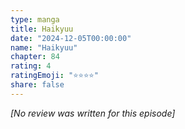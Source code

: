 ```yaml
---
type: manga
title: Haikyuu
date: "2024-12-05T00:00:00"
name: "Haikyuu"
chapter: 84
rating: 4
ratingEmoji: "⭐️⭐️⭐️⭐️"
share: false
---
```


_[No review was written for this episode]_